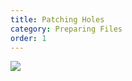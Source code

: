 ```yaml
---
title: Patching Holes
category: Preparing Files
order: 1
---
```


![](//matthewbaykenney.github.io/cmac-makerbot/images/meshlab.jpg)